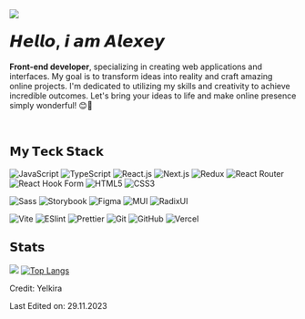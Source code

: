 <img align="left" src="https://orhun.dev/img/crow.png">

# 𝙃𝙚𝙡𝙡𝙤, 𝙞 𝙖𝙢 𝘼𝙡𝙚𝙭𝙚𝙮

 **Front-end developer**, specializing in creating web applications and interfaces. My goal is to transform ideas into reality and craft amazing online projects. I'm dedicated to utilizing my skills and creativity to achieve incredible outcomes. Let's bring your ideas to life and make online presence simply wonderful! 😊🚀

<br>

## 𝗠𝘆 𝗧𝗲𝗰𝗸 𝗦𝘁𝗮𝗰𝗸

![JavaScript](https://img.shields.io/badge/-JavaScript-%23F7DF1C?style=flat-square&logo=javascript&logoColor=000000&labelColor=%23F7DF1C&color=%23FFCE5A)
![TypeScript](https://img.shields.io/badge/-TypeScript-007ACC?style=flat-square&logo=typescript&logoColor=white)
![React.js](https://img.shields.io/badge/-React.js-%23282C34?style=flat-square&logo=react)
![Next.js](https://img.shields.io/badge/-Next.js-%23000000?style=flat-square&logo=nextdotjs)
![Redux](https://img.shields.io/badge/redux-%23593d88.svg?style=flat&logo=redux&logoColor=white)
![React Router](https://img.shields.io/badge/React_Router-CA4245?style=flat&logo&logo=react-router&logoColor=white)
![React Hook Form](https://img.shields.io/badge/React%20Hook%20Form-%23EC5990.svg?style=flat&logo&logo=reacthookform&logoColor=white)
![HTML5](https://img.shields.io/badge/-HTML5-%23E44D27?style=flat-square&logo=html5&logoColor=ffffff)
![CSS3](https://img.shields.io/badge/-CSS3-%231572B6?style=flat-square&logo=css3)

![Sass](https://img.shields.io/badge/-Sass-%23CC6699?style=flat-square&logo=sass&logoColor=ffffff)
![Storybook](https://img.shields.io/badge/-Storybook-FF4785?style=flat&logo=storybook&logoColor=white)
![Figma](https://img.shields.io/badge/-Figma-0A1A2F?style=flat&logo=figma)
![MUI](https://img.shields.io/badge/MUI-%230081CB.svg?style=flat&logo=mui&logoColor=white) 
![RadixUI](https://img.shields.io/badge/Radix-090909?style=logo&logo=RadixUI&logoColor=white)

![Vite](https://img.shields.io/badge/-Vite-%23646CFF?style=flat-square&logo=vite&logoColor=ffffff)
![ESlint](https://img.shields.io/badge/-ESLint-%234B32C3?style=flat-square&logo=eslint)
![Prettier](https://img.shields.io/badge/-Prettier-%23F7B93E?style=flat-square&logo=prettier&logoColor=ffffff)
![Git](https://img.shields.io/badge/-Git-%23F05032?style=flat-square&logo=git&logoColor=%23ffffff)
![GitHub](https://img.shields.io/badge/github-%23121011.svg?style=flat&logo=github&logoColor=white)
![Vercel](https://img.shields.io/badge/-Vercel-%23ffffff?style=flat-square&logo=vercel&logoColor=000000)

## 𝗦𝘁𝗮𝘁𝘀
![](https://github-profile-summary-cards.vercel.app/api/cards/profile-details?username=Yelkira&theme=solarized_dark)
[![Top Langs](https://github-readme-stats.vercel.app/api/top-langs/?username=Yelkira&layout=compact)](https://github.com/Yelkira/github-readme-stats) 

Credit: Yelkira

Last Edited on: 29.11.2023
